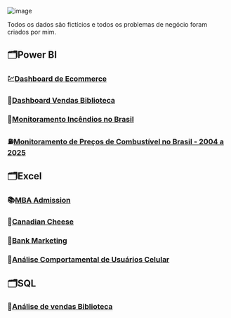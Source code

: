 ![image](https://github.com/user-attachments/assets/0bba30c6-64e7-47b8-851c-6d570d5c8f95)



Todos os dados são fictícios e todos os problemas de negócio foram criados por mim.
 
## 🗂️Power BI

### 💹[Dashboard de Ecommerce](https://github.com/massis93/Projetos_Analise_Dados/tree/main/PowerBI/Ecommerce)
### 📖[Dashboard Vendas Biblioteca](https://github.com/massis93/Projetos_Analise_Dados/tree/main/PowerBI/Biblioteca)
### 🌳[Monitoramento Incêndios no Brasil](https://github.com/massis93/Projetos_Analise_Dados/blob/main/PowerBI/Monitoramento%20Inc%C3%AAndios%20Brasil/README.md)
### ⛽[Monitoramento de Preços de Combustível no Brasil - 2004 a 2025](https://github.com/massis93/Projetos_Analise_Dados/tree/main/PowerBI/Pre%C3%A7os%20de%20Combust%C3%ADveis%20no%20Brasil)


## 🗂️Excel

### 📚[MBA Admission](https://github.com/massis93/Projetos_Analise_Dados/tree/main/Excel/MBA)
### 🧀[Canadian Cheese](https://github.com/massis93/Projetos_Analise_Dados/tree/main/Excel/Canadian%20Cheese)
### 🏦[Bank Marketing](https://github.com/massis93/Projetos_Analise_Dados/tree/main/Excel/Bank%20Marketing)
### 📲[Análise Comportamental de Usuários Celular](https://github.com/massis93/Projetos_Analise_Dados/tree/main/Excel/Smartphone%20Behavior)

## 🗂️SQL

### 📖[Análise de vendas Biblioteca](https://github.com/massis93/Projetos_Analise_Dados/tree/main/SQL/An%C3%A1lise%20de%20Vendas%20Biblioteca)

